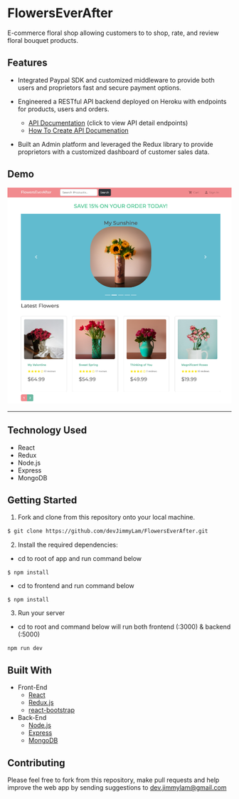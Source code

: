 
# FlowersEverAfter
E-commerce floral shop allowing customers to to shop, rate, and review floral bouquet products.
## Features
- Integrated Paypal SDK and customized middleware to provide both users and proprietors fast and secure payment options.

- Engineered a RESTful API backend deployed on Heroku with endpoints for products, users and orders.
  - [API Documentation](https://www.devjimmylam.com/API.html) (click to view API detail endpoints)
  - [How To Create API Documenation](https://github.com/devJimmyLam/FlowersEverAfter/tree/main/API%20Documentation)

- Built an Admin platform and leveraged the Redux library to provide proprietors with a customized dashboard of customer sales data.

## Demo
<p align="center">
  <img src="./frontend/public/images/fea_welcome.png">
</p>
<hr/>

## Technology Used 
- React
- Redux
- Node.js
- Express
- MongoDB


## Getting Started
1. Fork and clone from this repository onto your local machine.
```bash
$ git clone https://github.com/devJimmyLam/FlowersEverAfter.git
```
2. Install the required dependencies:
- cd to root of app and run command below 
```
$ npm install
```
- cd to frontend and run command below
```
$ npm install
```
3. Run your server
- cd to root and command below will run both frontend (:3000) & backend (:5000)
```
npm run dev
```

## Built With
* Front-End
  * [React](https://reactjs.org/)
  * [Redux.js](https://redux.js.org/)
  * [react-bootstrap](https://react-bootstrap.github.io/)
* Back-End
  * [Node.js](https://www.oracle.com/java/technologies/)
  * [Express](https://expressjs.com/)
  * [MongoDB](https://www.mongodb.com/)

## Contributing
Please feel free to fork from this repository, make pull requests and help improve the web app by sending suggestions to dev.jimmylam@gmail.com
